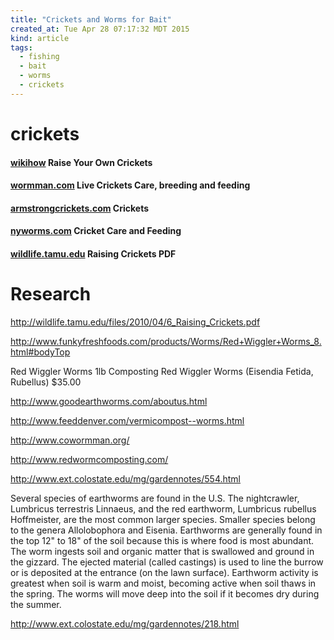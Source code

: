 ```yaml
---
title: "Crickets and Worms for Bait"
created_at: Tue Apr 28 07:17:32 MDT 2015
kind: article
tags:
  - fishing
  - bait
  - worms
  - crickets
---
```


# crickets

#### [wikihow](http://www.wikihow.com/Raise-Your-Own-Crickets) Raise Your Own Crickets

#### [wormman.com](http://www.wormman.com/breeding_crickets.cfm) Live Crickets Care, breeding and feeding

#### [armstrongcrickets.com](http://www.armstrongcrickets.com/crickets) Crickets

#### [nyworms.com](http://www.nyworms.com/ccare.htm) Cricket Care and Feeding

#### [wildlife.tamu.edu](http://wildlife.tamu.edu/files/2010/04/6_Raising_Crickets.pdf) Raising Crickets PDF


# Research

http://wildlife.tamu.edu/files/2010/04/6_Raising_Crickets.pdf


http://www.funkyfreshfoods.com/products/Worms/Red+Wiggler+Worms_8.html#bodyTop

Red Wiggler Worms
1lb Composting Red Wiggler Worms (Eisendia Fetida, Rubellus) 
$35.00

http://www.goodearthworms.com/aboutus.html

http://www.feeddenver.com/vermicompost--worms.html

http://www.cowormman.org/

http://www.redwormcomposting.com/

http://www.ext.colostate.edu/mg/gardennotes/554.html

Several species of earthworms are found in the U.S.  The nightcrawler,
Lumbricus terrestris Linnaeus, and the red earthworm, Lumbricus rubellus
Hoffmeister, are the most common larger species.  Smaller species belong
to the genera Allolobophora and Eisenia. Earthworms are generally found
in the top 12" to 18" of the soil because this is where food is most
abundant.  The worm ingests soil and organic matter that is swallowed and
ground in the gizzard. The ejected material (called castings) is used to
line the burrow or is deposited at the entrance (on the lawn surface).
Earthworm activity is greatest when soil is warm and moist, becoming
active when soil thaws in the spring.  The worms will move deep into
the soil if it becomes dry during the summer.


http://www.ext.colostate.edu/mg/gardennotes/218.html


